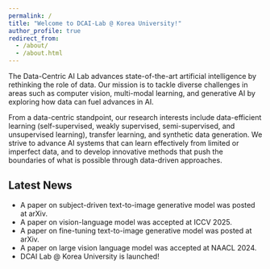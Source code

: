 ```yaml
---
permalink: /
title: "Welcome to DCAI-Lab @ Korea University!"
author_profile: true
redirect_from: 
  - /about/
  - /about.html
---
```


The Data-Centric AI Lab advances state-of-the-art artificial intelligence by rethinking the role of data. Our mission is to tackle diverse challenges in areas such as computer vision, multi-modal learning, and generative AI by exploring how data can fuel advances in AI.

From a data-centric standpoint, our research interests include data-efficient learning (self-supervised, weakly supervised, semi-supervised, and unsupervised learning), transfer learning, and synthetic data generation. We strive to advance AI systems that can learn effectively from limited or imperfect data, and to develop innovative methods that push the boundaries of what is possible through data-driven approaches.


Latest News
------
- A paper on subject-driven text-to-image generative model was posted at arXiv.
- A paper on vision-language model was accepted at ICCV 2025.
- A paper on fine-tuning text-to-image generative model was posted at arXiv.
- A paper on large vision language model was accepted at NAACL 2024.
- DCAI Lab @ Korea University is launched!
